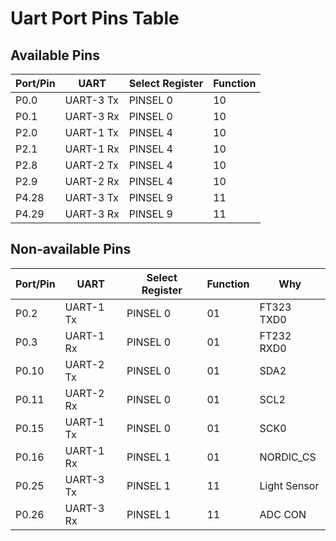 # Uart Port Pins Table

## Available Pins
Port/Pin | UART | Select Register | Function 
---|---|---|---
P0.0  | UART-3 Tx | PINSEL 0 | 10
P0.1  | UART-3 Rx | PINSEL 0 | 10
P2.0  | UART-1 Tx | PINSEL 4 | 10
P2.1  | UART-1 Rx | PINSEL 4 | 10
P2.8  | UART-2 Tx | PINSEL 4 | 10
P2.9  | UART-2 Rx | PINSEL 4 | 10
P4.28 | UART-3 Tx | PINSEL 9 | 11
P4.29 | UART-3 Rx | PINSEL 9 | 11

## Non-available Pins
Port/Pin | UART | Select Register | Function | Why
------|-----------|----------|----|-----------
P0.2  | UART-1 Tx | PINSEL 0 | 01 | FT323 TXD0
P0.3  | UART-1 Rx | PINSEL 0 | 01 | FT232 RXD0
P0.10 | UART-2 Tx | PINSEL 0 | 01 | SDA2
P0.11 | UART-2 Rx | PINSEL 0 | 01 | SCL2
P0.15 | UART-1 Tx | PINSEL 0 | 01 | SCK0
P0.16 | UART-1 Rx | PINSEL 1 | 01 | NORDIC_CS
P0.25 | UART-3 Tx | PINSEL 1 | 11 | Light Sensor
P0.26 | UART-3 Rx | PINSEL 1 | 11 | ADC CON
